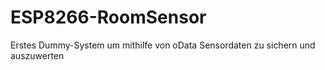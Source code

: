 # ESP8266-RoomSensor

Erstes Dummy-System um mithilfe von oData Sensordaten zu sichern und auszuwerten